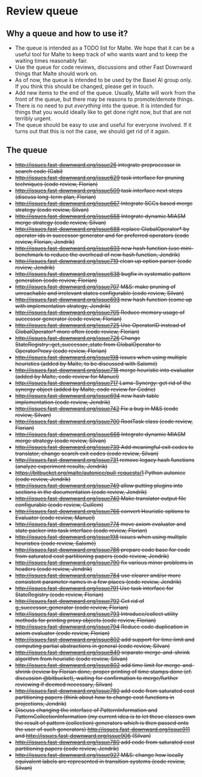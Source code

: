 # Review queue

## Why a queue and how to use it?

-   The queue is intended as a TODO list for Malte. We hope that it can
    be a useful tool for Malte to keep track of who wants want and to
    keep the waiting times reasonably fair.
-   Use the queue for code reviews, discussions and other Fast Downward
    things that Malte should work on.
-   As of now, the queue is intended to be used by the Basel AI group
    only. If you think this should be changed, please get in touch.
-   Add new items to the end of the queue. Usually, Malte will work from
    the front of the queue, but there may be reasons to promote/demote
    things.
-   There is no need to put *everything* into the queue. It is intended
    for things that you would ideally like to get done right now, but
    that are not terribly urgent.
-   The queue should be easy to use and useful for everyone involved. If
    it turns out that this is not the case, we should get rid of it
    again.

## The queue

-   ~~<http://issues.fast-downward.org/issue26> integrate preprocessor
    in search code (Gabi)~~
-   ~~<http://issues.fast-downward.org/issue629> task interface for
    pruning techniques (code review, Florian)~~
-   ~~<http://issues.fast-downward.org/issue509> task interface next
    steps (discuss long-term plan, Florian)~~
-   ~~<http://issues.fast-downward.org/issue667> Integrate
    SCCs based merge strategy (code review,
    Silvan)~~
-   ~~<http://issues.fast-downward.org/issue668> Integrate dynamic
    MIASM merge strategy (code review, Silvan)~~
-   ~~<http://issues.fast-downward.org/issue688> replace
    GlobalOperator\* by operator ids in successor generator and for
    preferred operators (code review, Florian, Jendrik)~~
-   ~~<http://issues.fast-downward.org/issue693> new hash function (use
    mini-benchmark to reduce the overhead of new hash function,
    Jendrik)~~
-   ~~<http://issues.fast-downward.org/issue719> clean up option parser
    (code review, Jendrik)~~
-   ~~<http://issues.fast-downward.org/issue638> bugfix in systematic
    pattern generation (code review, Florian)~~
-   ~~<http://issues.fast-downward.org/issue707> M&S: make pruning of
    unreachable and irrelevant states configurable (code review,
    Silvan)~~
-   ~~<http://issues.fast-downward.org/issue693> new hash function
    (come up with implementation strategy, Jendrik)~~
-   ~~<http://issues.fast-downward.org/issue705> Reduce memory usage of
    successor generator (code review, Florian)~~
-   ~~<http://issues.fast-downward.org/issue725> Use OperatorID instead
    of GlobalOperator\* more often (code review, Florian)~~
-   ~~<http://issues.fast-downward.org/issue726> Change
    StateRegistry::get_successor_state from GlobalOperator to
    OperatorProxy (code review, Florian)~~
-   ~~<http://issues.fast-downward.org/issue198> issues when using
    multiple heuristics (added by Malte, to be discussed with
    Salomé)~~
-   ~~<http://issues.fast-downward.org/issue718> merge heuristic into
    evaluator (added by Malte, code review for Manuel)~~
-   ~~<http://issues.fast-downward.org/issue717> Lama-Synergy: get rid
    of the synergy object (added by Malte, code review for Cedric)~~
-   ~~<http://issues.fast-downward.org/issue694> new hash table
    implementation (code review, Jendrik)~~
-   ~~<http://issues.fast-downward.org/issue742> Fix a bug in M&S (code
    review, Silvan)~~
-   ~~<http://issues.fast-downward.org/issue700> RootTask class (code
    review, Florian)~~
-   ~~<http://issues.fast-downward.org/issue668> Integrate dynamic
    MIASM merge strategy (code review, Silvan)~~
-   ~~<http://issues.fast-downward.org/issue739> Add meaningful exit
    codes to translator, change search exit codes (code review,
    Silvan)~~
-   ~~<http://issues.fast-downward.org/issue731> remove legacy hash
    functions (analyze experiment results, Jendrik)~~
-   ~~<https://bitbucket.org/malte/autonice/pull-requests/1> Python
    autonice (code review, Jendrik)~~
-   ~~<http://issues.fast-downward.org/issue749> allow putting plugins
    into sections in the documentation (code review, Jendrik)~~
-   ~~<http://issues.fast-downward.org/issue740> Make translator output
    file configurable (code review, Guillem)~~
-   ~~<http://issues.fast-downward.org/issue766> convert Heuristic
    options to Evaluator (code review, Manuel)~~
-   ~~<http://issues.fast-downward.org/issue774> move axiom evaluator
    and state packer into task interface (code review, Florian)~~
-   ~~<http://issues.fast-downward.org/issue198> issues when using
    multiple heuristics (code review, Salomé)~~
-   ~~<http://issues.fast-downward.org/issue786> prepare code base for
    code from saturated cost partitioning papers (code review,
    Jendrik)~~
-   ~~<http://issues.fast-downward.org/issue790> fix various minor
    problems in headers (code review, Jendrik)~~
-   ~~<http://issues.fast-downward.org/issue784> use clearer and/or
    more consistent parameter names in a few places (code review,
    Jendrik)~~
-   ~~<http://issues.fast-downward.org/issue791> Use task interface for
    StateRegistry (code review, Florian)~~
-   ~~<http://issues.fast-downward.org/issue792> Get rid of
    g_successor_generator (code review, Florian)~~
-   ~~<http://issues.fast-downward.org/issue793> Introduce/collect
    utility methods for printing proxy objects (code review,
    Florian)~~
-   ~~<http://issues.fast-downward.org/issue794> Reduce code
    duplication in axiom evaluator (code review, Florian)~~
-   ~~<http://issues.fast-downward.org/issue802> add support for time
    limit and computing partial abstractions in general (code review,
    Silvan)~~
-   ~~<http://issues.fast-downward.org/issue849> separate
    merge-and-shrink algorithm from heuristic (code review, Silvan)~~
-   ~~<http://issues.fast-downward.org/issue802> add time limit for
    merge-and-shrink (review by Florian done, proper printing of time
    stamps done (cf. discussion \@bitbucket), waiting for confirmation
    to merge/further reviewing if deemed necessary, Silvan)~~
-   ~~<http://issues.fast-downward.org/issue780> add code from
    saturated cost partitioning papers (think about how to change cost
    functions in projections, Jendrik)~~
-   ~~Discuss changing the interface of PatternInformation and
    PatternCollectionInformation (my current idea is to let these
    classes own the result of pattern (collection) generators which is
    then passed onto the user of such generators)
    <http://issues.fast-downward.org/issue911> and
    <http://issues.fast-downward.org/issue906> (Silvan)~~
-   ~~<http://issues.fast-downward.org/issue780> add code from saturated
    cost partitioning papers (code review, Jendrik)~~
-   ~~<http://issues.fast-downward.org/issue927> M&S: change how locally
    equivalent labels are represented in transition systems (code
    review, Silvan)~~
